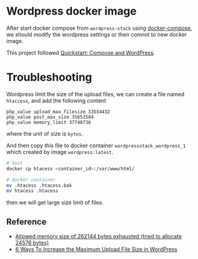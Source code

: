 # Wordpress docker image
After start docker compose from `wordpress-stack` using [docker-compose](https://github.com/docker/compose/releases), we should modify the wordpress settings or then commit to new docker image.

This project followed [Quickstart: Compose and WordPress](https://docs.docker.com/compose/wordpress/).


# Troubleshooting
Wordpress limit the size of the upload files, we can create a file named `htaccess`, and add the following content

```
php_value upload_max_filesize 33554432
php_value post_max_size 35651584
php_value memory_limit 37748736
```
where the unit of size is `bytes`.

And then copy this file to docker container `wordpressstack_wordpress_1` which created by image `wordpress:latest`.

```sh
# host
docker cp htacess <container_id>:/var/www/html/

# docker container
mv .htacess .htacess.bak
mv htacess .htacess
```

then we will get large size limit of files.


## Reference
- [Allowed memory size of 262144 bytes exhausted (tried to allocate 24576 bytes)](https://stackoverflow.com/a/16878675)
- [6 Ways To Increase the Maximum Upload File Size in WordPress](https://www.bitcatcha.com/blog/2016/increase-maximum-upload-file-size-in-wordpress/)
